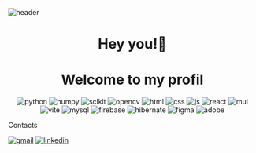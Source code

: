 <img src="https://ntmaker.gfto.ru/animtilestexten//data/fire/a3dbc1d7d0dbf774fb3c00baacfcb104/fire.gif" alt="header">

<h1 align="center">Hey you!👋</h1>
<h1 align="center">Welcome to my profil </h1>

<p align="center">
<img src="https://img.shields.io/badge/python-3776AB?style=for-the-badge&logo=python&logoColor=white" alt="python"/>
<img src="https://img.shields.io/badge/numpy-013243?style=for-the-badge&logo=numpy&logoColor=white" alt="numpy"/>
<img src="https://img.shields.io/badge/scikitlearn-F7931E?style=for-the-badge&logo=scikitlearn&logoColor=white" alt="scikit"/>
<img src="https://img.shields.io/badge/opencv-5C3EE8?style=for-the-badge&logo=opencv&logoColor=white" alt="opencv"/>
<img src="https://img.shields.io/badge/HTML5-E34F26?style=for-the-badge&logo=html5&logoColor=white" alt="html"/>
<img src="https://img.shields.io/badge/css3-1572B6?style=for-the-badge&logo=css3&logoColor=white" alt="css"/>
<img src="https://img.shields.io/badge/javascript-F7DF1E?style=for-the-badge&logo=javascript&logoColor=white" alt="js"/>
<img src="https://img.shields.io/badge/react-61DAFB?style=for-the-badge&logo=react&logoColor=white" alt="react"/>
<img src="https://img.shields.io/badge/mui-007FFF?style=for-the-badge&logo=mui&logoColor=white" alt="mui"/>
<img src="https://img.shields.io/badge/vite-646CFF?style=for-the-badge&logo=vite&logoColor=white" alt="vite"/>
<img src="https://img.shields.io/badge/mysql-4479A1?style=for-the-badge&logo=mysql&logoColor=white" alt="mysql"/>
<img src="https://img.shields.io/badge/firebase-FFCA28?style=for-the-badge&logo=firebase&logoColor=white" alt="firebase"/>
<img src="https://img.shields.io/badge/hibernate-59666C?style=for-the-badge&logo=hibernate&logoColor=white" alt="hibernate"/>
<img src="https://img.shields.io/badge/figma-F24E1E?style=for-the-badge&logo=figma&logoColor=white" alt="figma"/>
<img src="https://img.shields.io/badge/adobexd-FF61F6?style=for-the-badge&logo=adobexd&logoColor=white" alt="adobe"/>

</p>

Contacts
<p align="center">

<a href="mailto:tolojanaharynatachanoeline@gmail.com"><img src="https://img.shields.io/badge/Gmail-D14836?style=for-the-badge&logo=gmail&logoColor=white" alt="gmail"/></a>
<a href="https://www.linkedin.com/in/tolojanahary-natacha-610b2a223/"><img src="https://img.shields.io/badge/LinkedIn-0077B5?style=for-the-badge&logo=linkedin&logoColor=white" alt="linkedin"/></a>

</p>
